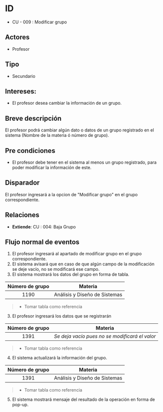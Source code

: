 # ID
- CU - 009 : Modificar grupo
   
## Actores
 * Profesor
    
## Tipo 
 * Secundario
   
## Intereses:
- El profesor desea cambiar la información de un grupo. 
  
## Breve descripción
El profesor podrá cambiar algún dato o datos de un grupo registrado en el sistema (Nombre de la materia ó número de grupo).

## Pre condiciones
- El profesor debe tener en el sistema al menos un grupo registrado, para poder modificar la información de este.

## Disparador
El profesor ingresará a la opcion de "Modificar grupo" en el grupo correspondiente.

## Relaciones
- **Extiende**: CU : 004: Baja Grupo

## Flujo normal de eventos
1. El profesor ingresará al apartado de modificar grupo en el grupo correspondiente.
2. El sistema avisará que en caso de que algún campo de la modificación se deje vacío, no se modificará ese campo.
3. El sistema mostrará los datos del grupo en forma de tabla.

| Número de grupo | Materia |
|:----:|:----:|
|1190| Análisis y Diseño de Sistemas|
>* Tomar tabla como referencia

3. El profesor ingresará los datos que se registrarán

| Número de grupo | Materia |
|:----:|:----:|
|1391| *Se deja vacío pues no se modificará el valor*|
>* Tomar tabla como referencia

4. El sistema actualizará la información del grupo.

| Número de grupo | Materia |
|:----:|:----:|
|1391| Análisis y Diseño de Sistemas|
>* Tomar tabla como referencia

5. El sistema mostrará mensaje del resultado de la operación en forma de pop-up.